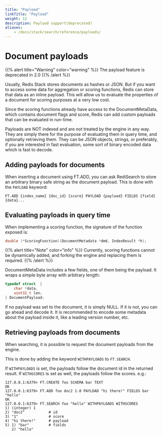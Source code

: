 ```yaml
---
title: "Payload"
linkTitle: "Payload"
weight: 12
description: Payload support(deprecated)
aliases:
    - /docs/stack/search/reference/payloads/
---
```


# Document payloads


{{% alert title="Warning" color="warning" %}}
The payload feature is deprecated in 2.0
{{% /alert %}}
    
Usually, Redis Stack stores documents as hashes or JSON. But if you want to access some data for aggregation or scoring functions, Redis can store that data as an inline payload. This will allow us to evaluate the properties of a document for scoring purposes at a very low cost.

Since the scoring functions already have access to the DocumentMetaData, which contains document flags and score, Redis can add custom payloads that can be evaluated in run-time.

Payloads are NOT indexed and are not treated by the engine in any way. They are simply there for the purpose of evaluating them in query time, and optionally retrieving them. They can be JSON objects, strings, or preferably, if you are interested in fast evaluation, some sort of binary encoded data which is fast to decode.

## Adding payloads for documents

When inserting a document using FT.ADD, you can ask RediSearch to store an arbitrary binary safe string as the document payload. This is done with the `PAYLOAD` keyword:

```
FT.ADD {index_name} {doc_id} {score} PAYLOAD {payload} FIELDS {field} {data}...
```

## Evaluating payloads in query time

When implementing a scoring function, the signature of the function exposed is:

```c
double (*ScoringFunction)(DocumentMetadata *dmd, IndexResult *h);
```

{{% alert title="Note" color="info" %}}
Currently, scoring functions cannot be dynamically added, and forking the engine and replacing them is required.
{{% /alert %}}

DocumentMetaData includes a few fields, one of them being the payload. It wraps a simple byte array with arbitrary length:

```c
typedef struct  {
    char *data,
    uint32_t len;
} DocumentPayload;
```

If no payload was set to the document, it is simply NULL. If it is not, you can go ahead and decode it. It is recommended to encode some metadata about the payload inside it, like a leading version number, etc.

## Retrieving payloads from documents

When searching, it is possible to request the document payloads from the engine. 

This is done by adding the keyword `WITHPAYLOADS` to `FT.SEARCH`. 

If `WITHPAYLOADS` is set, the payloads follow the document id in the returned result. 
If `WITHSCORES` is set as well, the payloads follow the scores. e.g.:

```
127.0.0.1:6379> FT.CREATE foo SCHEMA bar TEXT
OK
127.0.0.1:6379> FT.ADD foo doc2 1.0 PAYLOAD "hi there!" FIELDS bar "hello"
OK
127.0.0.1:6379> FT.SEARCH foo "hello" WITHPAYLOADS WITHSCORES
1) (integer) 1
2) "doc2"           # id
3) "1"              # score
4) "hi there!"      # payload
5) 1) "bar"         # fields
   2) "hello"
```

